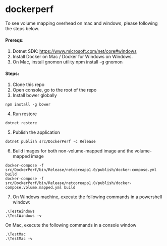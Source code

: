 # dockerperf

To see volume mapping overhead on mac and windows, please following the steps below.

#### Prereqs:
1. Dotnet SDK: https://www.microsoft.com/net/core#windows
2. Install Docker on Mac / Docker for Windows on Windows.
3. On Mac, install gnomon utility
   npm install -g gnomon

#### Steps:

1. Clone this repo
2. Open console, go to the root of the repo
3. Install bower globally

  ```
  npm install -g bower
  ```
4. Run restore

  ```
  dotnet restore
  ```
5. Publish the application

  ```
  dotnet publish src/DockerPerf -c Release
  ```
6. Build images for both non-volume-mapped image and the volume-mapped image

  ```
  docker-compose -f src/DockerPerf/bin/Release/netcoreapp1.0/publish/docker-compose.yml build
  docker-compose -f src/DockerPerf/bin/Release/netcoreapp1.0/publish/docker-compose.volume.mapped.yml build
  ```

7. On Windows machine, execute the following commands in a powershell window:
  ```
  .\TestWindows
  .\TestWindows -v
  ```
  On Mac, execute the following commands in a console window
  ```
  .\TestMac
  .\TestMac -v
  ```
